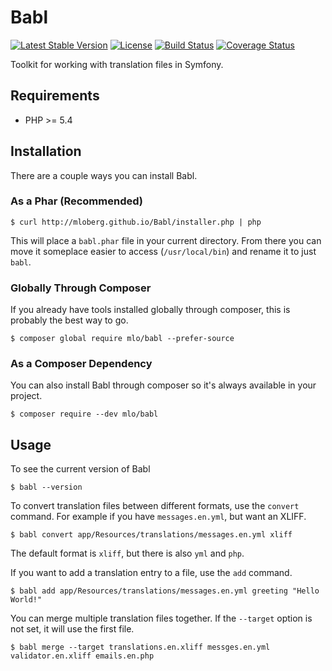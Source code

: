 # Babl

[![Latest Stable Version](https://poser.pugx.org/mlo/babl/v/stable)](https://packagist.org/packages/mlo/babl)
[![License](https://poser.pugx.org/mlo/babl/license)](https://packagist.org/packages/mlo/babl)
[![Build Status](https://travis-ci.org/mloberg/Babl.svg?branch=master)](https://travis-ci.org/mloberg/Babl)
[![Coverage Status](https://coveralls.io/repos/mloberg/Babl/badge.svg?branch=master&service=github)](https://coveralls.io/github/mloberg/Babl?branch=master)

Toolkit for working with translation files in Symfony.

## Requirements

* PHP >= 5.4

## Installation

There are a couple ways you can install Babl.

### As a Phar (Recommended)

    $ curl http://mloberg.github.io/Babl/installer.php | php

This will place a `babl.phar` file in your current directory. From there you can
move it someplace easier to access (`/usr/local/bin`) and rename it to just
`babl`.

### Globally Through Composer

If you already have tools installed globally through composer, this is probably
the best way to go.

    $ composer global require mlo/babl --prefer-source

### As a Composer Dependency

You can also install Babl through composer so it's always available in your
project.

    $ composer require --dev mlo/babl

## Usage

To see the current version of Babl

    $ babl --version

To convert translation files between different formats, use the `convert`
command. For example if you have `messages.en.yml`, but want an XLIFF.

    $ babl convert app/Resources/translations/messages.en.yml xliff

The default format is `xliff`, but there is also `yml` and `php`.

If you want to add a translation entry to a file, use the `add` command.

    $ babl add app/Resources/translations/messages.en.yml greeting "Hello World!"

You can merge multiple translation files together. If the `--target` option is
not set, it will use the first file.

    $ babl merge --target translations.en.xliff messges.en.yml validator.en.xliff emails.en.php

